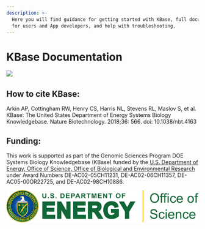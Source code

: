 ```yaml
---
description: >-
  Here you will find guidance for getting started with KBase, full documentation
  for users and App developers, and help with troubleshooting.
---
```


# KBase Documentation

![](.gitbook/assets/kbase-logo-landscape.jpg)

## How to cite KBase:

Arkin AP, Cottingham RW, Henry CS, Harris NL, Stevens RL, Maslov S, et al. KBase: The United States Department of Energy Systems Biology Knowledgebase. Nature Biotechnology. 2018;36: 566. doi: 10.1038/nbt.4163

## Funding: 

This work is supported as part of the Genomic Sciences Program DOE Systems Biology Knowledgebase \(KBase\) funded by the [U.S. Department of Energy, Office of Science, Office of Biological and Environmental Research ](http://science.energy.gov/ber/)under Award Numbers DE-AC02-05CH11231, DE-AC02-06CH11357, DE-AC05-00OR22725, and DE-AC02-98CH10886.

![](.gitbook/assets/doe_logo.svg)





